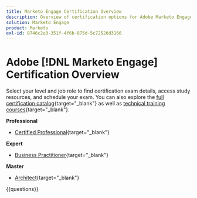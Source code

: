 ```yaml
---
title: Marketo Engage Certification Overview
description: Overview of certification options for Adobe Marketo Engage
solution: Marketo Engage
product: Marketo
exl-id: 8746c2a3-351f-4f6b-875d-5c72526d3166
---
```

# Adobe [!DNL Marketo Engage] Certification Overview

Select your level and job role to find certification exam details, access study resources, and schedule your exam. You can also explore the [full certification catalog](https://certification.adobe.com/certifications){target="_blank"} as well as [technical training courses](https://certification.adobe.com/courses/?/courses){target="_blank"}.

**Professional**

* [Certified Professional](https://certification.adobe.com/certification/engage-professional){target="_blank"} <!--AD0-E555-->

**Expert**

* [Business Practitioner](https://certification.adobe.com/certification/marketo-engage-business-practitioner-expert){target="_blank"} <!--AD0-E559-->

**Master**

* [Architect](https://certification.adobe.com/certification/marketo-engage-architect-master){target="_blank"} <!--AD0-E560-->

{{questions}}


